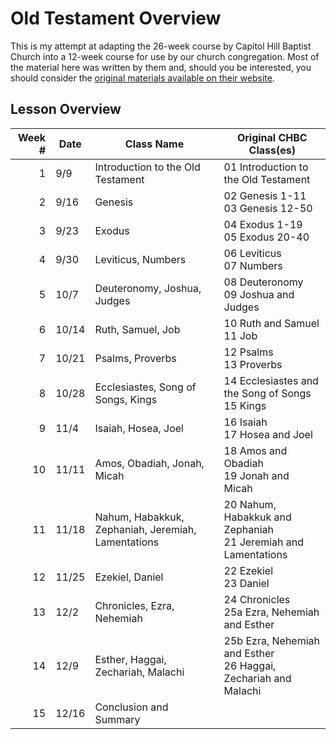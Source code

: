 # Old Testament Overview

This is my attempt at adapting the 26-week course by Capitol Hill Baptist Church into a 12-week course for use by our
church congregation. Most of the material here was written by them and, should you be interested, you should
consider the [original materials available on their website](http://www.capitolhillbaptist.org/resources/core-seminars/series/old-testament-overview/).

## Lesson Overview

| Week # | Date | Class Name | Original CHBC Class(es) |
|-------:|------|------------|-------------------------|
| 1 | 9/9 | Introduction to the Old Testament | 01 Introduction to the Old Testament |
| 2 | 9/16 | Genesis | 02 Genesis 1-11 <br> 03 Genesis 12-50 |
| 3 | 9/23 | Exodus | 04 Exodus 1-19 <br> 05 Exodus 20-40 |
| 4 | 9/30 | Leviticus, Numbers | 06 Leviticus <br> 07 Numbers |
| 5 | 10/7 | Deuteronomy, Joshua, Judges | 08 Deuteronomy <br> 09 Joshua and Judges |
| 6 | 10/14| Ruth, Samuel, Job | 10 Ruth and Samuel <br> 11 Job |
| 7 | 10/21 | Psalms, Proverbs | 12 Psalms <br> 13 Proverbs |
| 8 | 10/28 | Ecclesiastes, Song of Songs, Kings | 14 Ecclesiastes and the Song of Songs <br> 15 Kings |
| 9 | 11/4 | Isaiah, Hosea, Joel | 16 Isaiah <br> 17 Hosea and Joel |
| 10 | 11/11 | Amos, Obadiah, Jonah, Micah | 18 Amos and Obadiah <br> 19 Jonah and Micah  |
| 11 | 11/18 | Nahum, Habakkuk, Zephaniah, Jeremiah, Lamentations |  20 Nahum, Habakkuk and Zephaniah <br> 21 Jeremiah and Lamentations  |
| 12 | 11/25 | Ezekiel, Daniel| 22 Ezekiel <br> 23 Daniel |
| 13 | 12/2 | Chronicles, Ezra, Nehemiah | 24 Chronicles <br> 25a Ezra, Nehemiah and Esther |
| 14 | 12/9 | Esther, Haggai, Zechariah, Malachi | 25b Ezra, Nehemiah and Esther <br> 26 Haggai, Zechariah and Malachi |
| 15 | 12/16 | Conclusion and Summary |  |
